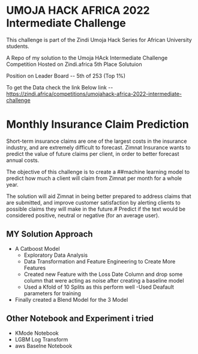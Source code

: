 # UMOJA HACK AFRICA 2022 Intermediate Challenge

This challenge is part of the Zindi Umoja Hack Series for African University students.

A Repo of my solution to the Umoja HAck Intermediate Challenge Competition Hosted on Zindi.africa 5th Place Solutuion

Position on Leader Board -- 5th of 253 (Top 1%)

To get the Data check the link Below
link -- https://zindi.africa/competitions/umojahack-africa-2022-intermediate-challenge

# Monthly Insurance Claim Prediction

Short-term insurance claims are one of the largest costs in the insurance industry, and are extremely difficult to forecast. Zimnat Insurance wants to predict the value of future claims per client, in order to better forecast annual costs.

The objective of this challenge is to create a ##machine learning model to predict how much a client will claim from Zimnat per month for a whole year.

The solution will aid Zimnat in being better prepared to address claims that are submitted, and improve customer satisfaction by alerting clients to possible claims they will make in the future.# Predict if the text would be considered positive, neutral or negative (for an average user).


## MY Solution Approach
- A Catboost Model
    - Exploratory Data Analysis 
    - Data Transformation and Feature Engineering to Create More Features
    - Created new Feature with the Loss Date Column and drop some column that were acting as noise after creating a baseline model
    - Used a Kfold of 10 Splits as this perform well
    -Used Deafault parameters for training
- Finally created a Blend Model for the 3 Model 

## Other Notebook and Experiment i tried
- KMode Notebook
- LGBM Log Transform
- aws Baselne Notebook
